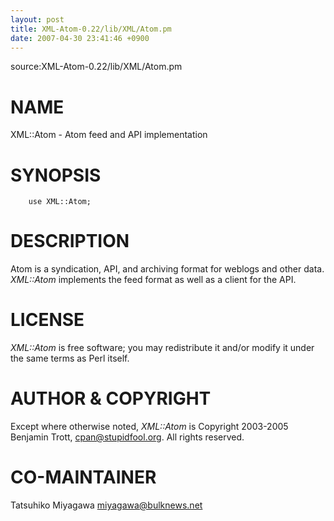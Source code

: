 ```yaml
---
layout: post
title: XML-Atom-0.22/lib/XML/Atom.pm
date: 2007-04-30 23:41:46 +0900
---
```

source:XML-Atom-0.22/lib/XML/Atom.pm


# NAME

XML::Atom - Atom feed and API implementation


# SYNOPSIS


	
	    use XML::Atom;
	

# DESCRIPTION

Atom is a syndication, API, and archiving format for weblogs and other data. _XML::Atom_ implements the feed format as well as a client for the API.


# LICENSE

_XML::Atom_ is free software; you may redistribute it and/or modify it under the same terms as Perl itself.


# AUTHOR & COPYRIGHT

Except where otherwise noted, _XML::Atom_ is Copyright 2003-2005 Benjamin Trott, cpan@stupidfool.org. All rights reserved.


# CO-MAINTAINER

Tatsuhiko Miyagawa <miyagawa@bulknews.net>

